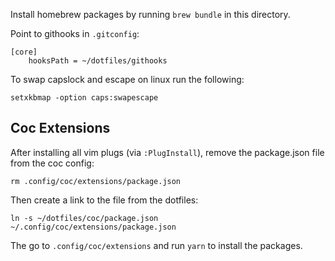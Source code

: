 Install homebrew packages by running `brew bundle` in this directory.

Point to githooks in `.gitconfig`:

```
[core]
	hooksPath = ~/dotfiles/githooks
```

To swap capslock and escape on linux run the following:

`setxkbmap -option caps:swapescape`

## Coc Extensions

After installing all vim plugs (via `:PlugInstall`), remove the package.json file from the coc config:

```
rm .config/coc/extensions/package.json
```

Then create a link to the file from the dotfiles:

```
ln -s ~/dotfiles/coc/package.json ~/.config/coc/extensions/package.json
```

The go to `.config/coc/extensions` and run `yarn` to install the packages.
